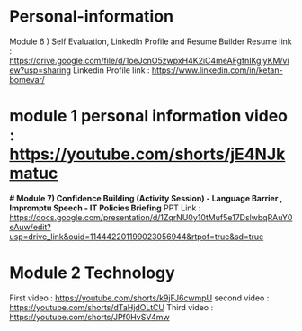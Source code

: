 # Personal-information

Module 6 )  Self Evaluation, LinkedIn Profile and Resume Builder
 Resume link : https://drive.google.com/file/d/1oeJcnO5zwpxH4K2iC4meAFgfnIKgjyKM/view?usp=sharing
 Linkedin Profile link : https://www.linkedin.com/in/ketan-bomevar/

# module 1 personal information video : https://youtube.com/shorts/jE4NJkmatuc

**# Module 7) Confidence Building (Activity Session) - Language Barrier , Impromptu Speech - IT Policies Briefing**
PPT Link : https://docs.google.com/presentation/d/1ZqrNU0y10tMuf5e17DslwbqRAuY0eAuw/edit?usp=drive_link&ouid=114442201199023056944&rtpof=true&sd=true

# Module 2  Technology
First video : https://youtube.com/shorts/k9jFJ6cwmpU
second video : https://youtube.com/shorts/dTaHjdOLtCU
Third video : https://youtube.com/shorts/JPf0HvSV4mw
